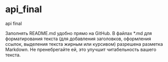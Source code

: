 # api_final
api final

Заполнять README.md удобно прямо на GitHub. В файлах *.md для форматирования текста (для добавления заголовков, оформления ссылок, выделения текста жирным или курсивом) разрешена разметка Markdown. Не пренебрегайте ей, это улучшит читабельность вашего текста.
